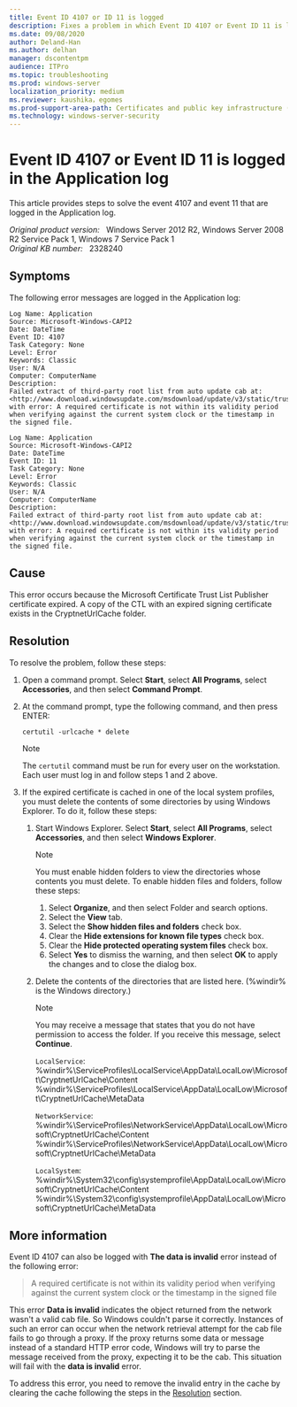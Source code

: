 ```yaml
---
title: Event ID 4107 or ID 11 is logged
description: Fixes a problem in which Event ID 4107 or Event ID 11 is logged in the Application log.
ms.date: 09/08/2020
author: Deland-Han
ms.author: delhan
manager: dscontentpm
audience: ITPro
ms.topic: troubleshooting
ms.prod: windows-server
localization_priority: medium
ms.reviewer: kaushika，egomes
ms.prod-support-area-path: Certificates and public key infrastructure (PKI)
ms.technology: windows-server-security
---
```

# Event ID 4107 or Event ID 11 is logged in the Application log

This article provides steps to solve the event 4107 and event 11 that are logged in the Application log.

_Original product version:_ &nbsp; Windows Server 2012 R2, Windows Server 2008 R2 Service Pack 1, Windows 7 Service Pack 1  
_Original KB number:_ &nbsp; 2328240

## Symptoms

The following error messages are logged in the Application log:

```output
Log Name: Application  
Source: Microsoft-Windows-CAPI2  
Date: DateTime  
Event ID: 4107  
Task Category: None  
Level: Error  
Keywords: Classic  
User: N/A  
Computer: ComputerName  
Description:  
Failed extract of third-party root list from auto update cab at: <http://www.download.windowsupdate.com/msdownload/update/v3/static/trustedr/en/authrootstl.cab> with error: A required certificate is not within its validity period when verifying against the current system clock or the timestamp in the signed file.
```

```output
Log Name: Application  
Source: Microsoft-Windows-CAPI2  
Date: DateTime  
Event ID: 11  
Task Category: None  
Level: Error  
Keywords: Classic  
User: N/A  
Computer: ComputerName  
Description:  
Failed extract of third-party root list from auto update cab at: <http://www.download.windowsupdate.com/msdownload/update/v3/static/trustedr/en/authrootstl.cab> with error: A required certificate is not within its validity period when verifying against the current system clock or the timestamp in the signed file.
```

## Cause

This error occurs because the Microsoft Certificate Trust List Publisher certificate expired. A copy of the CTL with an expired signing certificate exists in the CryptnetUrlCache folder.

## Resolution

To resolve the problem, follow these steps:

1. Open a command prompt. Select **Start**, select **All Programs**, select **Accessories**, and then select **Command Prompt**.

1. At the command prompt, type the following command, and then press ENTER:

    ```console
    certutil -urlcache * delete
    ```

    > [!NOTE]
    > The `certutil` command must be run for every user on the workstation. Each user must log in and follow steps 1 and 2 above.

1. If the expired certificate is cached in one of the local system profiles, you must delete the contents of some directories by using Windows Explorer. To do it, follow these steps:

   1. Start Windows Explorer. Select **Start**, select **All Programs**, select **Accessories**, and then select **Windows Explorer**.

        > [!NOTE]
        > You must enable hidden folders to view the directories whose contents you must delete. To enable hidden files and folders, follow these steps:
        >
        > 1. Select **Organize**, and then select Folder and search options.
        > 2. Select the **View** tab.
        > 3. Select the **Show hidden files and folders** check box.
        > 4. Clear the **Hide extensions for known file types** check box.
        > 5. Clear the **Hide protected operating system files** check box.
        > 6. Select **Yes** to dismiss the warning, and then select **OK** to apply the changes and to close the dialog box.

   1. Delete the contents of the directories that are listed here. (%windir% is the Windows directory.)

        > [!NOTE]
        > You may receive a message that states that you do not have permission to access the folder. If you receive this message, select **Continue**.

        `LocalService`:  
        %windir%\ServiceProfiles\LocalService\AppData\LocalLow\Microsoft\CryptnetUrlCache\Content  
        %windir%\ServiceProfiles\LocalService\AppData\LocalLow\Microsoft\CryptnetUrlCache\MetaData  

        `NetworkService`:  
        %windir%\ServiceProfiles\NetworkService\AppData\LocalLow\Microsoft\CryptnetUrlCache\Content  
        %windir%\ServiceProfiles\NetworkService\AppData\LocalLow\Microsoft\CryptnetUrlCache\MetaData

        `LocalSystem`:  
        %windir%\System32\config\systemprofile\AppData\LocalLow\Microsoft\CryptnetUrlCache\Content  
        %windir%\System32\config\systemprofile\AppData\LocalLow\Microsoft\CryptnetUrlCache\MetaData

## More information

Event ID 4107 can also be logged with **The data is invalid** error instead of the following error:  

> A required certificate is not within its validity period when verifying against the current system clock or the timestamp in the signed file

This error **Data is invalid** indicates the object returned from the network wasn't a valid cab file. So Windows couldn't parse it correctly. Instances of such an error can occur when the network retrieval attempt for the cab file fails to go through a proxy. If the proxy returns some data or message instead of a standard HTTP error code, Windows will try to parse the message received from the proxy, expecting it to be the cab. This situation will fail with the **data is invalid** error.

To address this error, you need to remove the invalid entry in the cache by clearing the cache following the steps in the [Resolution](#resolution) section.
